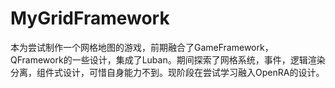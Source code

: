 # MyGridFramework
本为尝试制作一个网格地图的游戏，前期融合了GameFramework，QFramework的一些设计，集成了Luban。期间探索了网格系统，事件，逻辑渲染分离，组件式设计，可惜自身能力不到。现阶段在尝试学习融入OpenRA的设计。
